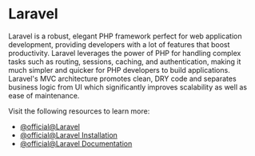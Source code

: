 # Laravel

Laravel is a robust, elegant PHP framework perfect for web application development, providing developers with a lot of features that boost productivity. Laravel leverages the power of PHP for handling complex tasks such as routing, sessions, caching, and authentication, making it much simpler and quicker for PHP developers to build applications. Laravel's MVC architecture promotes clean, DRY code and separates business logic from UI which significantly improves scalability as well as ease of maintenance.

Visit the following resources to learn more:

- [@official@Laravel](https://laravel.com/)
- [@official@Laravel Installation](https://laravel.com/docs/11.x/installation)
- [@official@Laravel Documentation](https://laravel.com/docs)
